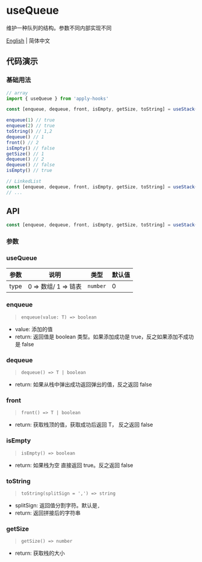 # useQueue

维护一种队列的结构。参数不同内部实现不同

[English](https://github.com/a572251465/w-hooks/blob/main/packages/src/useQueue/index.en-US.md) | 简体中文

## 代码演示

### 基础用法

```js
// array
import { useQueue } from 'apply-hooks'

const [enqueue, dequeue, front, isEmpty, getSize, toString] = useStack(0)

enqueue(1) // true
enqueue(2) // true
toString() // 1,2
dequeue() // 1
front() // 2
isEmpty() // false
getSize() // 1
dequeue() // 2
dequeue() // false
isEmpty() // true

// LinkedList
const [enqueue, dequeue, front, isEmpty, getSize, toString] = useStack(1)
// ...
```

## API

```typescript
const [enqueue, dequeue, front, isEmpty, getSize, toString] = useStack(type)
```

### 参数

### useQueue

| 参数 | 说明                 | 类型     | 默认值   |
| ---- | -------------------- | -------- | -------- |
| type | 0 => 数组/ 1 => 链表 | `number` | 0        |

### enqueue

> `enqueue(value: T) => boolean`

- value: 添加的值
- return: 返回值是 boolean 类型。如果添加成功是 true，反之如果添加不成功是 false

### dequeue

> `dequeue() => T | boolean`

- return: 如果从栈中弹出成功返回弹出的值，反之返回 false

### front

> `front() => T | boolean`

- return: 获取栈顶的值，获取成功后返回 T， 反之返回 false

### isEmpty

> `isEmpty() => boolean`

- return: 如果栈为空 直接返回 true。反之返回 false

### toString

> `toString(splitSign = ',') => string`

- splitSign: 返回值分割字符。默认是`,`
- return: 返回拼接后的字符串

### getSize

> `getSize() => number`

- return: 获取栈的大小
